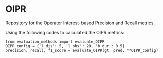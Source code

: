 # OIPR

Repository  for the Operator Interest-based Precision and Recall metrics.

Using the following codes to calculated the OIPR metrics:

```
from evaluation_methods import evaluate_OIPR
OIPR_config = {'l_dis': 5, 'l_obs': 20, 'b_dur': 0.5}
precision, recall, f1_score = evaluate_OIPR(gt, pred, **OIPR_config)
```

